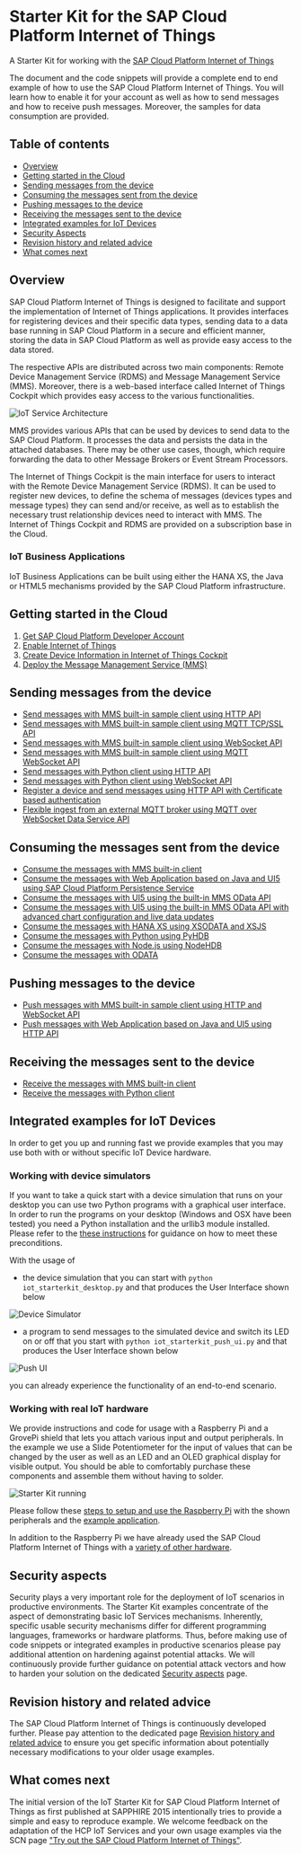 # Starter Kit for the SAP Cloud Platform Internet of Things

A Starter Kit for working with the [SAP Cloud Platform Internet of Things](http://help.hana.ondemand.com/iot)

The document and the code snippets will provide a complete end to end example of how to use the SAP Cloud Platform Internet of Things. You will learn how to enable it for your account as
well as how to send messages and how to receive push messages. Moreover, the samples for data consumption are provided. 

## Table of contents

* [Overview](#overview)
* [Getting started in the Cloud](#getting-started-in-the-cloud)
* [Sending messages from the device](#sending-messages-from-the-device)
* [Consuming the messages sent from the device](#consuming-the-messages-sent-from-the-device)
* [Pushing messages to the device](#pushing-messages-to-the-device)
* [Receiving the messages sent to the device](#receiving-the-messages-sent-to-the-device)
* [Integrated examples for IoT Devices](#integrated-examples-for-iot-devices)
* [Security Aspects](#security-aspects)
* [Revision history and related advice](#revision-history-and-related-advice)
* [What comes next](#what-comes-next)

## Overview

SAP Cloud Platform Internet of Things is designed to facilitate and support the implementation of Internet of Things applications. 
It provides interfaces for registering devices and their specific data types, sending data to a data base running in 
SAP Cloud Platform in a secure and efficient manner, storing the data in SAP Cloud Platform as well as provide easy access to the data stored.

The respective APIs are distributed across two main components: Remote Device Management Service (RDMS) and Message Management Service (MMS). 
Moreover, there is a web-based interface called Internet of Things Cockpit which provides easy access to the various functionalities.

![IoT Service Architecture](images/system_architecture.png "IoT Service Architecture")

MMS provides various APIs that can be used by devices to send data to the SAP Cloud Platform. It processes the data and persists the data 
in the attached databases. There may be other use cases, though, which require forwarding the data to other Message Brokers or Event Stream Processors.

The Internet of Things Cockpit is the main interface for users to interact with the Remote Device Management Service (RDMS). 
It can be used to register new devices, to define the schema of messages (devices types and message types) they can send and/or receive, 
as well as to establish the necessary trust relationship devices need to interact with MMS. The Internet of Things Cockpit and RDMS 
are provided on a subscription base in the Cloud.

### IoT Business Applications

IoT Business Applications can be built using either the HANA XS, the Java or HTML5 mechanisms provided by the SAP Cloud Platform infrastructure. 

## Getting started in the Cloud

1. [Get SAP Cloud Platform Developer Account](src/prerequisites/account)
2. [Enable Internet of Things](src/prerequisites/service)
3. [Create Device Information in Internet of Things Cockpit](src/prerequisites/cockpit)
4. [Deploy the Message Management Service (MMS)](src/prerequisites/mms)

## Sending messages from the device

* [Send messages with MMS built-in sample client using HTTP API](src/apps/built-in/sending/http)
* [Send messages with MMS built-in sample client using MQTT TCP/SSL API](src/apps/built-in/sending/mqtttcp)
* [Send messages with MMS built-in sample client using WebSocket API](src/apps/built-in/sending/ws)
* [Send messages with MMS built-in sample client using MQTT WebSocket API](src/apps/built-in/sending/mqttws)
* [Send messages with Python client using HTTP API](src/apps/python/sending/http)
* [Send messages with Python client using WebSocket API](src/apps/python/sending/ws)
* [Register a device and send messages using HTTP API with Certificate based authentication](src/apps/java/authentication/com.sap.iot.starterkit.cert)
* [Flexible ingest from an external MQTT broker using MQTT over WebSocket Data Service API](src/examples/java/com.sap.iot.starterkit.mqtt.ingest)

## Consuming the messages sent from the device

* [Consume the messages with MMS built-in client](src/apps/built-in/consumption)
* [Consume the messages with Web Application based on Java and UI5 using SAP Cloud Platform Persistence Service](src/apps/java/consumption)
* [Consume the messages with UI5 using the built-in MMS OData API](src/apps/ui5/consumption)
* [Consume the messages with UI5 using the built-in MMS OData API with advanced chart configuration and live data updates](src/apps/ui5/consumption-advanced)
* [Consume the messages with HANA XS using XSODATA and XSJS](src/apps/xs/consumption)
* [Consume the messages with Python using PyHDB](src/apps/python/consumption)
* [Consume the messages with Node.js using NodeHDB](src/apps/nodejs/consumption)
* [Consume the messages with ODATA](src/apps/odata/consumption)

## Pushing messages to the device

* [Push messages with MMS built-in sample client using HTTP and WebSocket API](src/apps/built-in/pushing)
* [Push messages with Web Application based on Java and UI5 using HTTP API](src/apps/java/consumption)

## Receiving the messages sent to the device

* [Receive the messages with MMS built-in client](src/apps/built-in/receiving)
* [Receive the messages with Python client](src/apps/python/receiving)

## Integrated examples for IoT Devices

In order to get you up and running fast we provide examples that you may use both with or without specific IoT Device hardware.

### Working with device simulators

If you want to take a quick start with a device simulation that runs on your desktop you can use two Python programs with a graphical user interface. In
order to run the programs on your desktop (Windows and OSX have been tested) you need a Python installation and the urllib3 module installed.
Please refer to the [these instructions](src/examples/python/iot-starterkit-for-desktop/README.md) for guidance on how to meet these preconditions.

With the usage of
- the device simulation that you can start with ```python iot_starterkit_desktop.py``` and that produces the User Interface shown below

![Device Simulator](images/device_simulator.jpg?raw=true "Device Simulator")

- a program to send messages to the simulated device and switch its LED on or off that you start with ```python iot_starterkit_push_ui.py``` and that produces the User Interface shown below

![Push UI](images/push_ui.jpg?raw=true "Push UI")

you can already experience the functionality of an end-to-end scenario.

### Working with real IoT hardware

We provide instructions and code for usage with a Raspberry Pi and a GrovePi shield that lets you attach various input and output peripherals. In the
example we use a Slide Potentiometer for the input of values that can be changed by the user as well as an LED and an OLED graphical display for visible
output. You should be able to comfortably purchase these components and assemble them without having to solder.

![Starter Kit running](images/starterkit_running_01.jpg "Starter Kit running")

Please follow these [steps to setup and use the Raspberry Pi](./src/hardware/raspberry-pi/README.md) with the shown peripherals and the 
[example application](src/examples/python/iot-starterkit-for-pi-and-grove-peripherals/iot_starterkit_pi_and_grove_peripherals.py).

In addition to the Raspberry Pi we have already used the SAP Cloud Platform Internet of Things with a [variety of other hardware](./src/hardware).

## Security aspects

Security plays a very important role for the deployment of IoT scenarios in
productive environments. The Starter Kit examples concentrate of the aspect of
demonstrating basic IoT Services mechanisms. Inherently, specific usable
security mechanisms differ for different programming languages, frameworks or
hardware platforms. Thus, before making use of code snippets or integrated
examples in productive scenarios please pay additional attention on hardening
against potential attacks. We will continuously provide further guidance on
potential attack vectors and how to harden your solution on the dedicated
[Security aspects](./misc/security/README.md) page.

## Revision history and related advice

The SAP Cloud Platform Internet of Things is continuously developed further. Please pay attention to
the dedicated page [Revision history and related
advice](./misc/revision-history/README.md) to ensure you get specific
information about potentially necessary modifications to your older usage
examples.

## What comes next

The initial version of the IoT Starter Kit for SAP Cloud Platform Internet of Things as first published at SAPPHIRE 2015 intentionally tries to provide a simple and easy to
reproduce example. We welcome feedback on the adaptation of the HCP IoT Services and your own usage examples via the SCN page ["Try out the SAP Cloud Platform Internet of Things"](https://blogs.sap.com/2015/04/29/try-out-the-sap-hana-cloud-platform-internet-of-things-iot-services/).
